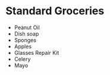 Standard Groceries
=================
- Peanut Oil
- Dish soap
- Sponges
- Apples
- Glasses Repair Kit
- Celery
- Mayo

